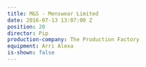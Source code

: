 ```yaml
---
title: M&S - Menswear Limited
date: 2016-07-13 13:07:00 Z
position: 20
director: Pip
production-company: The Production Factory
equipment: Arri Alexa
is-shown: false
---
```


